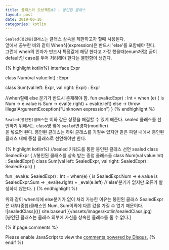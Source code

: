 ```yaml
---
title: 클래스와 오브젝트#2 - 봉인된 클래스
layout: post
date: 2019-06-16
categories: kotlin
---
```


`Sealed(봉인된)클래스`는 클래스 상속을 제한하고자 할때 사용된다.
<br>앞에서 공부한 바와 같이 When식(expression)은 반드시 'else'를 포함해야 한다.
<br>그런데 when의 인자가 반드시 특정값에 해당 한다고 가정 했을때(enum처럼) 굳이 default인 case를
두어 처리해야 한다는 불편함이 생긴다.

{% highlight kotlin%}
interface Expr

class Num(val value:Int) : Expr

class Sum(val left: Expr, val right: Expr) : Expr

//when절에 else 분기가 반드시 존재해야 함.
fun eval(e:Expr) : Int =
        when (e) {
            is Num -> e.value
            is Sum -> eval(e.right) + eval(e.left)
            else ->
                throw IllegalArgumentException("Unknown expression")
        }
{% endhighlight %}

`Sealed(봉인된)클래스`는 이와 같은 상황을 해결할 수 있게 해준다. sealed 클래스를 선언하기 위해서는 class명 앞에 <code>sealed</code>변경자(modifier)
<br>을 넣으면 된다. 봉인된 클래스는 하위 클래스를 가질수 있지만 같은 파일 내에서 봉인된 클래스 내에 중첩 클래스로 선언해야만 한다.

{% highlight kotlin%}
//sealed 키워드를 통한 봉인된 클래스 선언
sealed class SealedExpr {
  //봉인된 클래스를 상속 받는 중첩 클래스들
    class Num(val value:Int) : SealedExpr()
    class Sum(val left: SealedExpr, val right: SealedExpr) : SealedExpr()
}

fun _eval(e: SealedExpr) : Int =
        when(e) {
            is SealedExpr.Num -> e.value
            is SealedExpr.Sum -> _eval(e.right) + _eval(e.left)
            //'else'분기가 없지만 오류가 발생하지 않는다.
        }
{% endhighlight %}

위와 같이 when식에 else분기가 없이 처리 가능한 이유는 봉인된 클래스 SealedExpr은 내부(중첩)클래스인 Num, Sum이외에 다른
값을 가질 수 없기 때문이다.
<br>![sealedClass]({{ site.baseurl }}/assets/images/kotlin/sealedClass.jpg)
<br><span class="font15"><bold>[봉인된 클래스는 클래스 외부에 자신을 상속한 클래스를 둘 수 없다.]</bold></span>



{% if page.comments %}
<div id="disqus_thread"></div>
<script>

/**
*  RECOMMENDED CONFIGURATION VARIABLES: EDIT AND UNCOMMENT THE SECTION BELOW TO INSERT DYNAMIC VALUES FROM YOUR PLATFORM OR CMS.
*  LEARN WHY DEFINING THESE VARIABLES IS IMPORTANT: https://disqus.com/admin/universalcode/#configuration-variables*/
/*
var disqus_config = function () {
this.page.url = PAGE_URL;  // Replace PAGE_URL with your page's canonical URL variable
this.page.identifier = PAGE_IDENTIFIER; // Replace PAGE_IDENTIFIER with your page's unique identifier variable
};
*/
(function() { // DON'T EDIT BELOW THIS LINE
var d = document, s = d.createElement('script');
s.src = 'https://juhee-studynote.disqus.com/embed.js';
s.setAttribute('data-timestamp', +new Date());
(d.head || d.body).appendChild(s);
})();
</script>
<noscript>Please enable JavaScript to view the <a href="https://disqus.com/?ref_noscript">comments powered by Disqus.</a></noscript>
{% endif %}
